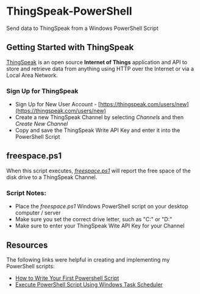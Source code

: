 # ThingSpeak-PowerShell
Send data to ThingSpeak from a Windows PowerShell Script

## Getting Started with ThingSpeak
[ThingSpeak](https://thingspeak.com) is an open source **Internet of Things** application and API to store and retrieve data from anything using HTTP over the Internet or via a Local Area Network.

### Sign Up for ThingSpeak
* Sign Up for New User Account - [https://thingspeak.com/users/new](https://thingspeak.com/users/new)
* Create a new ThingSpeak Channel by selecting _Channels_ and then _Create New Channel_
* Copy and save the ThingSpeak Write API Key and enter it into the PowerShell Script

## freespace.ps1
When this script executes, _[freespace.ps1](/freespace.ps1)_ will report the free space of the disk drive to a ThingSpeak Channel.

### Script Notes:

* Place the _freespace.ps1_ Windows PowerShell script on your desktop computer / server
* Make sure you set the correct drive letter, such as "C:" or "D:"
* Make sure to enter your ThingSpeak Wite API Key for your Channel

## Resources
The following links were helpful in creating and implementing my PowerShell scripts:

* [How to Write Your First Powershell Script](http://www.adminarsenal.com/admin-arsenal-blog/powershell-how-to-write-your-first-powershell-script)
* [Execute PowerShell Script Using Windows Task Scheduler](http://stackoverflow.com/questions/23953926/how-to-execute-a-powershell-script-automatically-using-windows-task-scheduler)
